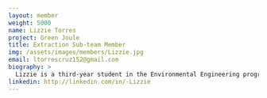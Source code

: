 ```yaml
---
layout: member
weight: 5000
name: Lizzie Torres
project: Green Joule
title: Extraction Sub-team Member
img: /assets/images/members/Lizzie.jpg
email: ltorrescruz152@gmail.com
biography: >
  Lizzie is a third-year student in the Environmental Engineering program. She is passionate about using renewable alternative energy sources to power our cities and she believes that algae biofuels are a potential solution to reduce greenhouse gas emissions from anthropogenic activities. Lizzie is working towards making microalgae biofuels feasible and commercially viable by improving the microalgae extraction process. She hopes that her work in the extraction sub-team contributes to moving closer towards making the use of clean energies a reality in our society.
linkedin: http://linkedin.com/in/-Lizzie
---
```


